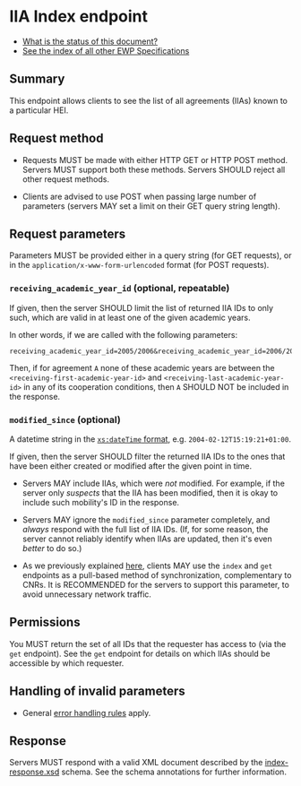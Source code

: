 IIA Index endpoint
===================

* [What is the status of this document?][statuses]
* [See the index of all other EWP Specifications][develhub]


Summary
-------

This endpoint allows clients to see the list of all agreements (IIAs) known to
a particular HEI.


Request method
--------------

 * Requests MUST be made with either HTTP GET or HTTP POST method. Servers MUST
   support both these methods. Servers SHOULD reject all other request methods.

 * Clients are advised to use POST when passing large number of parameters
   (servers MAY set a limit on their GET query string length).


Request parameters
------------------

Parameters MUST be provided either in a query string (for GET requests), or in
the `application/x-www-form-urlencoded` format (for POST requests).


### `receiving_academic_year_id` (optional, repeatable)

If given, then the server SHOULD limit the list of returned IIA IDs to only
such, which are valid in at least one of the given academic years.

In other words, if we are called with the following parameters:

```
receiving_academic_year_id=2005/2006&receiving_academic_year_id=2006/2007
```

Then, if for agreement `A` none of these academic years are between
the `<receiving-first-academic-year-id>` and `<receiving-last-academic-year-id>` in any of its cooperation
conditions, then `A` SHOULD NOT be included in the response.


### `modified_since` (optional)

A datetime string in the [`xs:dateTime` format][xs-datetime], e.g.
`2004-02-12T15:19:21+01:00`.

If given, then the server SHOULD filter the returned IIA IDs to the ones
that have been either created or modified after the given point in time.

 * Servers MAY include IIAs, which were *not* modified. For example, if the
   server only *suspects* that the IIA has been modified, then it is okay to
   include such mobility's ID in the response.

 * Servers MAY ignore the `modified_since` parameter completely, and *always*
   respond with the full list of IIA IDs. (If, for some reason, the server
   cannot reliably identify when IIAs are updated, then it's even *better* to
   do so.)

 * As we previously explained [here][index-pulling], clients MAY use the
   `index` and `get` endpoints as a pull-based method of synchronization,
   complementary to CNRs. It is RECOMMENDED for the
   servers to support this parameter, to avoid unnecessary network traffic.


Permissions
-----------

You MUST return the set of all IDs that the requester has access to (via the
`get` endpoint). See the `get` endpoint for details on which IIAs should be
accessible by which requester.


Handling of invalid parameters
------------------------------

 * General [error handling rules][error-handling] apply.


Response
--------

Servers MUST respond with a valid XML document described by the
[index-response.xsd](index-response.xsd) schema. See the schema annotations
for further information.


[develhub]: http://developers.erasmuswithoutpaper.eu/
[statuses]: https://github.com/erasmus-without-paper/ewp-specs-management#statuses
[registry-spec]: https://github.com/erasmus-without-paper/ewp-specs-api-registry
[discovery-api]: https://github.com/erasmus-without-paper/ewp-specs-api-discovery
[echo]: https://github.com/erasmus-without-paper/ewp-specs-api-echo
[error-handling]: https://github.com/erasmus-without-paper/ewp-specs-architecture#error-handling
[institutions-api]: https://github.com/erasmus-without-paper/ewp-specs-api-institutions
[index-pulling]: https://github.com/erasmus-without-paper/ewp-specs-architecture#index-pulling
[xs-datetime]: https://www.w3.org/TR/xmlschema11-2/#dateTime

